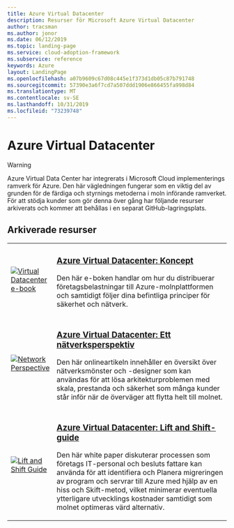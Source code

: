 ```yaml
---
title: Azure Virtual Datacenter
description: Resurser för Microsoft Azure Virtual Datacenter
author: tracsman
ms.author: jonor
ms.date: 06/12/2019
ms.topic: landing-page
ms.service: cloud-adoption-framework
ms.subservice: reference
keywords: Azure
layout: LandingPage
ms.openlocfilehash: a07b9609c67d08c445e1f373d1db05c87b791748
ms.sourcegitcommit: 57390e3a6f7cd7a507ddd1906e866455fa998d84
ms.translationtype: MT
ms.contentlocale: sv-SE
ms.lasthandoff: 10/31/2019
ms.locfileid: "73239748"
---
```

# <a name="azure-virtual-datacenter"></a>Azure Virtual Datacenter

> [!WARNING]
> Azure Virtual Data Center har integrerats i Microsoft Cloud implementerings ramverk för Azure. Den här vägledningen fungerar som en viktig del av grunden för de färdiga och styrnings metoderna i moln införande ramverket. För att stödja kunder som gör denna över gång har följande resurser arkiverats och kommer att behållas i en separat GitHub-lagringsplats.

## <a name="archived-resources"></a>Arkiverade resurser

<!-- markdownlint-disable MD033 -->

<table>
<tr>
    <td style="width: 64px; vertical-align: middle;"><a href="https://raw.githubusercontent.com/microsoft/CloudAdoptionFramework/master/archive/vdc/Azure_Virtual_Datacenter.pdf"><img src="../_images/vdc/virtual-datacenter.svg" alt="Virtual Datacenter e-book" /></a></td>
    <td>
        <h3><a href="https://raw.githubusercontent.com/microsoft/CloudAdoptionFramework/master/archive/vdc/Azure_Virtual_Datacenter.pdf">Azure Virtual Datacenter: Koncept</a></h3>
        <p>Den här e-boken handlar om hur du distribuerar företagsbelastningar till Azure-molnplattformen och samtidigt följer dina befintliga principer för säkerhet och nätverk.</p>
    </td>
</tr>
<tr>
    <td style="width: 64px; vertical-align: middle;"><a href="./networking-vdc.md"><img src="../_images/vdc/vdc-network.png" alt="Network Perspective" /></a></td>
    <td>
        <h3><a href="./networking-vdc.md">Azure Virtual Datacenter: Ett nätverksperspektiv</a></h3>
        <p>Den här onlineartikeln innehåller en översikt över nätverksmönster och -designer som kan användas för att lösa arkitekturproblemen med skala, prestanda och säkerhet som många kunder står inför när de överväger att flytta helt till molnet.</p>
    </td>
</tr>
<tr>
    <td style="width: 64px; vertical-align: middle;"><a href="https://raw.githubusercontent.com/microsoft/CloudAdoptionFramework/master/archive/vdc/Azure_Virtual_Datacenter_Lift_and_Shift_Guide.pdf"><img src="../_images/vdc/vdc-lift-and-shift.png" alt="Lift and Shift Guide" /></a></td>
    <td>
        <h3><a href="https://raw.githubusercontent.com/microsoft/CloudAdoptionFramework/master/archive/vdc/Azure_Virtual_Datacenter_Lift_and_Shift_Guide.pdf">Azure Virtual Datacenter: Lift and Shift-guide </a></h3>
        <p>Den här white paper diskuterar processen som företags IT-personal och besluts fattare kan använda för att identifiera och Planera migreringen av program och servrar till Azure med hjälp av en hiss och Skift-metod, vilket minimerar eventuella ytterligare utvecklings kostnader samtidigt som molnet optimeras värd alternativ.</p>
    </td>
</tr>
</table>

<!-- markdownlint-enable MD033 -->
